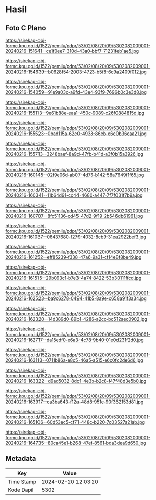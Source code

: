# Hasil

## Foto C Plano

https://sirekap-obj-formc.kpu.go.id/1522/pemilu/pdpr/53/02/08/20/09/5302082009001-20240216-151641--ce1f0ee7-310d-43a0-bbf7-71231feb1ae5.jpg

https://sirekap-obj-formc.kpu.go.id/1522/pemilu/pdpr/53/02/08/20/09/5302082009001-20240216-154639--b0628f54-2003-4723-b5f8-6c9a2409f012.jpg

https://sirekap-obj-formc.kpu.go.id/1522/pemilu/pdpr/53/02/08/20/09/5302082009001-20240216-154059--91e9a03c-a9fd-43e4-93f9-7696b0c3e3d8.jpg

https://sirekap-obj-formc.kpu.go.id/1522/pemilu/pdpr/53/02/08/20/09/5302082009001-20240216-155113--9e61b88e-eaa1-450c-9089-c26f0884815d.jpg

https://sirekap-obj-formc.kpu.go.id/1522/pemilu/pdpr/53/02/08/20/09/5302082009001-20240216-155523--0bad115a-62e0-4938-86eb-e6e0b36caa21.jpg

https://sirekap-obj-formc.kpu.go.id/1522/pemilu/pdpr/53/02/08/20/09/5302082009001-20240216-155713--3248baef-8a9d-47fb-b41d-a3f0b15a3926.jpg

https://sirekap-obj-formc.kpu.go.id/1522/pemilu/pdpr/53/02/08/20/09/5302082009001-20240216-160145--02f9e06d-ab07-4d76-b142-58a7649f1f65.jpg

https://sirekap-obj-formc.kpu.go.id/1522/pemilu/pdpr/53/02/08/20/09/5302082009001-20240216-160341--11b64d91-cc44-4680-a447-7f7f031f7b9a.jpg

https://sirekap-obj-formc.kpu.go.id/1522/pemilu/pdpr/53/02/08/20/09/5302082009001-20240216-160707--8fc51136-cd45-47d2-9f19-2b546db61961.jpg

https://sirekap-obj-formc.kpu.go.id/1522/pemilu/pdpr/53/02/08/20/09/5302082009001-20240216-161037--06437680-f279-4032-8cb9-31ea2922bef3.jpg

https://sirekap-obj-formc.kpu.go.id/1522/pemilu/pdpr/53/02/08/20/09/5302082009001-20240216-161252--eff85239-f338-47a6-9a31-cf14e8f8be49.jpg

https://sirekap-obj-formc.kpu.go.id/1522/pemilu/pdpr/53/02/08/20/09/5302082009001-20240216-161515--29b093c1-b7e3-4a74-8422-53b30111ffcd.jpg

https://sirekap-obj-formc.kpu.go.id/1522/pemilu/pdpr/53/02/08/20/09/5302082009001-20240216-162523--ba9c6278-0494-41b5-8a9e-c658a91f3a34.jpg

https://sirekap-obj-formc.kpu.go.id/1522/pemilu/pdpr/53/02/08/20/09/5302082009001-20240216-162320--14d389d0-89b1-4286-a2cc-bc512aec0902.jpg

https://sirekap-obj-formc.kpu.go.id/1522/pemilu/pdpr/53/02/08/20/09/5302082009001-20240216-162717--da15edf0-e6a3-4c78-9b40-01e0d231f2d0.jpg

https://sirekap-obj-formc.kpu.go.id/1522/pemilu/pdpr/53/02/08/20/09/5302082009001-20240216-163113--0711b86a-e8c5-46a5-a515-e6c0fc2de6d6.jpg

https://sirekap-obj-formc.kpu.go.id/1522/pemilu/pdpr/53/02/08/20/09/5302082009001-20240216-163322--d9ad5032-8dc1-4e3b-b2c8-f47f48d3e5b0.jpg

https://sirekap-obj-formc.kpu.go.id/1522/pemilu/pdpr/53/02/08/20/09/5302082009001-20240216-163917--ca3ba643-f12a-48d8-951e-90f362153d81.jpg

https://sirekap-obj-formc.kpu.go.id/1522/pemilu/pdpr/53/02/08/20/09/5302082009001-20240216-165106--60d53ec5-cf71-448c-b220-7c03527a21ab.jpg

https://sirekap-obj-formc.kpu.go.id/1522/pemilu/pdpr/53/02/08/20/09/5302082009001-20240216-164735--80ca45e1-b268-47ef-8561-bda3dea9d650.jpg


## Metadata

| Key        | Value               |
| ---------- | ------------------- |
| Time Stamp | 2024-02-20 12:03:20 |
| Kode Dapil | 5302                |



